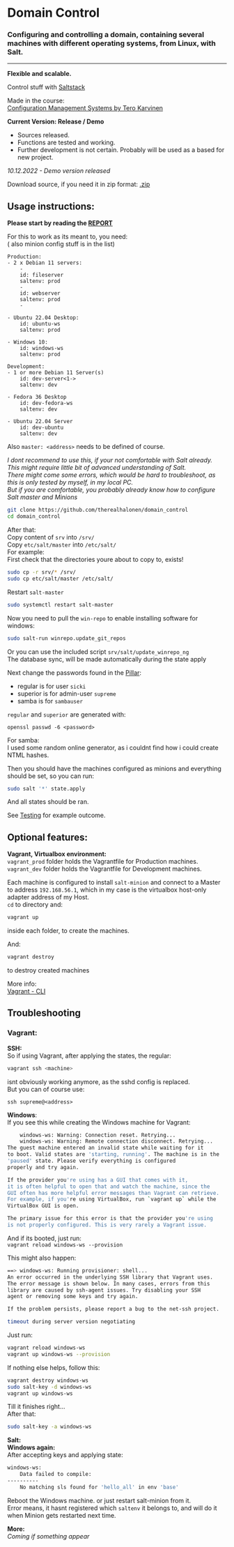 # Domain Control

### Configuring and controlling a domain, containing several machines with different operating systems, from Linux, with Salt.
---
**Flexible and scalable.**

Control stuff with [Saltstack](https://saltproject.io/)   

Made in the course:    
[Configuration Management Systems by Tero Karvinen](https://terokarvinen.com/2022/palvelinten-hallinta-2022p2/)

**Current Version: Release / Demo**
- Sources released.
- Functions are tested and working.
- Further development is not certain. Probably will be used as a based for new project.

*10.12.2022 -  Demo version released*

Download source, if you need it in zip format: [.zip](https://github.com/therealhalonen/domain_control/archive/refs/heads/master.zip)

## Usage instructions:

**Please start by reading the [REPORT](https://github.com/therealhalonen/configuration_management_systems/blob/master/h7/report.md)**   

For this to work as its meant to, you need:   
( also minion config stuff is in the list)
```
Production:      
- 2 x Debian 11 servers:
	-
	id: fileserver
	saltenv: prod
	-
	id: webserver
	saltenv: prod
	-
	
- Ubuntu 22.04 Desktop:
	id: ubuntu-ws
	saltenv: prod
	
- Windows 10:
	id: windows-ws
	saltenv: prod
	   
Development:
- 1 or more Debian 11 Server(s)
	id: dev-server<1->
	saltenv: dev
	
- Fedora 36 Desktop
	id: dev-fedora-ws
	saltenv: dev
	
- Ubuntu 22.04 Server
	id: dev-ubuntu
	saltenv: dev
```
Also `master: <address>` needs to be defined of course.

*I dont recommend to use this, if your not comfortable with Salt already.   
This might require little bit of advanced understanding of Salt.   
There might come some errors, which would be hard to troubleshoot, as this is only tested by myself, in my local PC.   
But if you are comfortable, you probably already know how to configure Salt master and Minions*

```bash
git clone https://github.com/therealhalonen/domain_control
cd domain_control
```
After that:   
Copy content of `srv` into `/srv/`   
Copy `etc/salt/master` into `/etc/salt/`   
For example:      
First check that the directories youre about to copy to, exists!      
```bash
sudo cp -r srv/* /srv/
sudo cp etc/salt/master /etc/salt/
```
Restart `salt-master`  
```bash
sudo systemctl restart salt-master
```

Now you need to pull the `win-repo` to enable installing software for windows:      
```bash
sudo salt-run winrepo.update_git_repos
```
Or you can use the included script `srv/salt/update_winrepo_ng`   
The database sync, will be made automatically during the state apply

Next change the passwords found in the [Pillar](https://github.com/therealhalonen/domain_control/blob/master/srv/pillar/secret_stuff.sls):
- regular is for user `sicki`
- superior is for admin-user `supreme`
- samba is for `sambauser`   

`regular` and `superior` are generated with:
```
openssl passwd -6 <password>
```
For samba:    
I used some random online generator, as i couldnt find how i could create NTML hashes.

Then you should have the machines configured as minions and everything should be set, so you can run:   
```bash
sudo salt '*' state.apply
```
And all states should be ran.   

See [Testing](https://github.com/therealhalonen/configuration_management_systems/blob/master/h7/project_testing.md) for example outcome.  

## Optional features:

**Vagrant, Virtualbox environment:**   
```vagrant_prod``` folder holds the Vagrantfile for Production machines.   
```vagrant_dev``` folder holds the Vagrantfile for Development machines.   

Each machine is configured to install `salt-minion` and connect to a Master to address `192.168.56.1`, which in my case is the virtualbox host-only adapter address of my Host.   
`cd` to directory and:
```bash
vagrant up
```
inside each folder, to create the machines.

And:   
```bash
vagrant destroy
```
to destroy created machines

More info:   
[Vagrant - CLI](https://developer.hashicorp.com/vagrant/docs/cli)   

## Troubleshooting

### Vagrant:

**SSH:**   
So if using Vagrant, after applying the states, the regular:
```bash
vagrant ssh <machine>
```
isnt obviously working anymore, as the sshd config is replaced.   
But you can of course use: 
```
ssh supreme@<address>
```

**Windows**:   
If you see this while creating the Windows machine for Vagrant:
```bash
    windows-ws: Warning: Connection reset. Retrying...
    windows-ws: Warning: Remote connection disconnect. Retrying...
The guest machine entered an invalid state while waiting for it
to boot. Valid states are 'starting, running'. The machine is in the
'paused' state. Please verify everything is configured
properly and try again.

If the provider you're using has a GUI that comes with it,
it is often helpful to open that and watch the machine, since the
GUI often has more helpful error messages than Vagrant can retrieve.
For example, if you're using VirtualBox, run `vagrant up` while the
VirtualBox GUI is open.

The primary issue for this error is that the provider you're using
is not properly configured. This is very rarely a Vagrant issue.
``` 
And if its booted, just run:   
```vagrant reload windows-ws --provision```

This might also happen:
```bash
==> windows-ws: Running provisioner: shell...
An error occurred in the underlying SSH library that Vagrant uses.
The error message is shown below. In many cases, errors from this
library are caused by ssh-agent issues. Try disabling your SSH
agent or removing some keys and try again.

If the problem persists, please report a bug to the net-ssh project.

timeout during server version negotiating
```
Just run:   
```bash
vagrant reload windows-ws
vagrant up windows-ws --provision
``` 

If nothing else helps, follow this:   
```bash
vagrant destroy windows-ws
sudo salt-key -d windows-ws
vagrant up windows-ws
```
Till it finishes right...      
After that:   
```bash
sudo salt-key -a windows-ws
```

**Salt:**   
**Windows again:**   
After accepting keys and applying state:   
```bash
windows-ws:
    Data failed to compile:
----------
    No matching sls found for 'hello_all' in env 'base'
```
Reboot the Windows machine. or just restart salt-minion from it.    
Error means, it hasnt registered which `saltenv` it belongs to, and will do it when Minion gets restarted next time.

**More:**   
*Coming if something appear*
